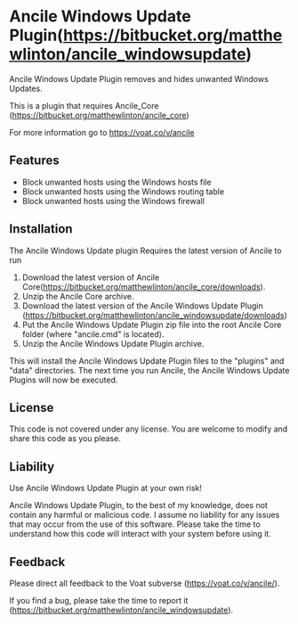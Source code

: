 # Ancile Windows Update Plugin(https://bitbucket.org/matthewlinton/ancile_windowsupdate)
Ancile Windows Update Plugin removes and hides unwanted Windows Updates.

This is a plugin that requires Ancile_Core (https://bitbucket.org/matthewlinton/ancile_core) 

For more information go to https://voat.co/v/ancile

## Features
*  Block unwanted hosts using the Windows hosts file
*  Block unwanted hosts using the Windows routing table
*  Block unwanted hosts using the Windows firewall

## Installation
The Ancile Windows Update plugin Requires the latest version of Ancile to run

1. Download the latest version of Ancile Core(https://bitbucket.org/matthewlinton/ancile_core/downloads).
1. Unzip the Ancile Core archive.
1. Download the latest version of the Ancile Windows Update Plugin (https://bitbucket.org/matthewlinton/ancile_windowsupdate/downloads)
1. Put the Ancile Windows Update Plugin zip file into the root Ancile Core folder (where "ancile.cmd" is located).
1. Unzip the Ancile Windows Update Plugin archive.

This will install the Ancile Windows Update Plugin files to the "plugins" and "data" directories. The next time you run Ancile, the Ancile Windows Update Plugins will now be executed.

## License
This code is not covered under any license. You are welcome to modify and share this code as you please.

## Liability
Use Ancile Windows Update Plugin at your own risk!

Ancile Windows Update Plugin, to the best of my knowledge, does not contain any harmful or malicious code. I assume no liability for any issues that may occur from the use of this software. Please take the time to understand how this code will interact with your system before using it.

## Feedback
Please direct all feedback to the Voat subverse (https://voat.co/v/ancile/).

If you find a bug, please take the time to report it (https://bitbucket.org/matthewlinton/ancile_windowsupdate).
